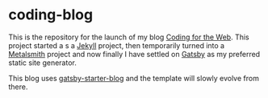 # coding-blog

This is the repository for the launch of my blog [Coding for the Web](https://www.codingfortheweb.blog). This project started a s a [Jekyll](https://jekyllrb.com) project, then temporarily turned into a [Metalsmith](http://www.metalsmith.io/) project and now finally I have settled on [Gatsby](https://github.com/gatsbyjs/gatsby) as my preferred static site generator.

This blog uses [gatsby-starter-blog](https://github.com/gatsbyjs/gatsby-starter-blog) and the template will slowly evolve from there.
